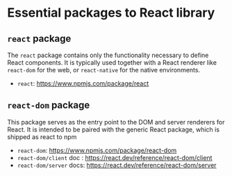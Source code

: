 # Essential packages to React library

## `react` package

The `react` package contains only the functionality necessary to define React components. It is typically used together with a React renderer like `react-dom` for the web, or `react-native` for the native environments.

- `react`: <https://www.npmjs.com/package/react>

## `react-dom` package

This package serves as the entry point to the DOM and server renderers for React. It is intended to be paired with the generic React package, which is shipped as react to npm

- `react-dom`: <https://www.npmjs.com/package/react-dom>
- `react-dom/client` doc : <https://react.dev/reference/react-dom/client>
- `react-dom/server` docs: <https://react.dev/reference/react-dom/server>
